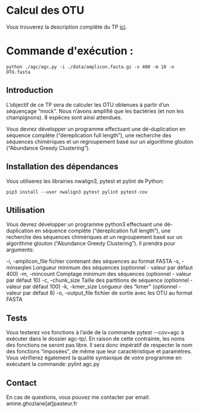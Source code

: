 # Calcul des OTU 

Vous trouverez la description complète du TP [ici](https://docs.google.com/document/d/1qWNqPZ9Ecd-yZ5Hpl6n2zd7ZGtHPjf3yaW1ulKRdWnk/edit?usp=sharing).

# Commande d'exécution :
```
python ./agc/agc.py -i ./data/amplicon.fasta.gz -s 400 -m 10 -o OTU.fasta
```

## Introduction

L’objectif de ce TP sera de calculer les OTU obtenues à partir d’un séquençage “mock”. Nous n’avons amplifié que les bactéries (et non les champignons). 8 espèces sont ainsi attendues.

Vous devrez développer un programme effectuant une dé-duplication en séquence complète (“dereplication full length”), une recherche des séquences chimériques et un regroupement basé sur un algorithme glouton (“Abundance Greedy Clustering”).  


## Installation des dépendances

Vous utiliserez les librairies nwalign3, pytest et pylint de Python:
```
pip3 install --user nwalign3 pytest pylint pytest-cov
```

## Utilisation

Vous devrez développer un programme python3 effectuant une dé-duplication en séquence complète (“dereplication full length”), une recherche des séquences chimériques et un regroupement basé sur un algorithme glouton (“Abundance Greedy Clustering”). Il prendra pour arguments:

 -i, -amplicon_file fichier contenant des séquences au format FASTA
 -s, -minseqlen Longueur minimum des séquences (optionnel - valeur par défaut 400)
 -m, -mincount Comptage minimum des séquences (optionnel - valeur par défaut 10)
 -c, -chunk_size Taille des partitions de séquence (optionnel - valeur par défaut 100)
 -k, -kmer_size Longueur des “kmer” (optionnel - valeur par défaut 8)
 -o, -output_file fichier de sortie avec les OTU au format FASTA

 ## Tests

Vous testerez vos fonctions à l’aide de la commande pytest --cov=agc à exécuter dans le dossier agc-tp/. En raison de cette contrainte, les noms des fonctions ne seront pas libre. Il sera donc impératif de respecter le nom des fonctions “imposées”, de même que leur caractéristique et paramètres. 
Vous vérifierez également la qualité syntaxique de votre programme en exécutant la commande: pylint agc.py

## Contact

En cas de questions, vous pouvez me contacter par email: amine.ghozlane[at]pasteur.fr

